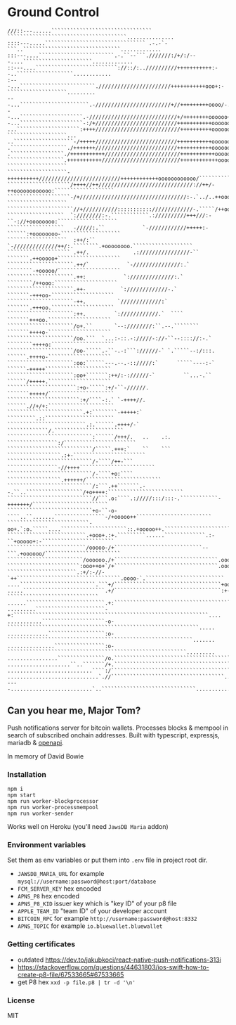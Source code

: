 # Ground Control

`````````````````````````````````````````````````````````````````
///::---......```````````````````````````````` ``````````````````````````````````````...............
::::---.....```````````````````````````````` .-.-`-```..```````````````````````````````.............
:::---....````````````````````````.-.``--```.///////:/+/:/---....``````````````````````.............
::---....``````````````````````````://::/:..//////////+++++++++++:--..``````````````````............
:---...````````````````````````.///////////////////////+++++++++++ooo+:-```````````````````.........
---...``````````````````````.-////////////////////////+//+++++++++oooo/-.```````````````````........
--...````````````````````.-////////////////////////////+/++++++++oooooo++/.````````````````````.....
-...````````````````````-:/+//////////////////////////+++++++++++oooooooooo:````````````````````....
...````````````````````:++++///////////////////////////++++++++++ooooooooooo+-```````````````````...
..```````````````````-/+++++//////////////////////////+++++++++++ooooooooooooo:````````````````````.
.``````````````````./+++++++//////////////////////////+++++++++++oooooooooooooo/````````````````````
.`````````````````./+++++++++++////////////////////////+++++++++++oooooooooooooo.``````````````````.
``````````````````.+++++++++++/////////////////////////++++++++++++ooooooooooooo-```````````````````
```````````````````-++++++++++//////////////////////////++++++++++++oooooooooooo/```````````````````
````````````````````/++++//++//////////////////////////////://++/-++oooooooooooo:```````````````````
````````````````````-/+//////////////////////////////////:-.`../..++oooooooooooo-```````````````````
`````````````````````//+///////////::::::::::://///////////-.`````/++ooooooooooo:```````````````````
``````````````````  `:////////:-.````````````.://////////+++///:-``-://+oooooooo:```````````````````
``````````````````   -/////:.``            `-////////////+++++:-``````:+oooooooo-```````````````````
```````````````````  :++/:``             `-//////////////++/:.````````.+oooooooo.```````````````````
```````````````````` .++/.              .:////////////////-``   ```````.++ooooo+````````````````````
`````````````````````.++/`            `-///////////////:.`      ````````-+ooooo/````````````````````
`````````````````````.++:            `://////////////:.`         ````````/++ooo:````````````````````
`````````````````````.++-           `://///////////-.`            ```````-+++oo-````````````````````
`````````````````````-++.          `/////////////:`               ```````.+++oo.````````````````````
`````````````````````:++.         `:////////////.`  ````           ```````+++oo.````````````````````
`````````````````````/o+.``       `--:////////:``.--.````````      ```````++++o-````````````````````
`````````````````````/oo.```  `...:-::.-://///-://-``--:::://:-.` ````````++++o:````````````````````
`````````````````````/oo-`````.-``-.-:```://////-` `.`````--:/:::. ``````.++++o-````````````````````
`````````````````````:oo:``````---.--.-:://///:`      `````----:-` ``````-+++++`````````````````````
`````````````````````:oo+```````:++/:-://////-`         ``...-.``  ``````/+++++.````````````````````
``````````````````````:+o-`````:+/-``-//////.                     ```````+++++/`````````````````````
```````````````````````:+/````-:.` `-++++//.                      ``````.//+/+:`````````````````````
````````````````````````.+:````````-+++++:`                       `````````.::``````````````````````
`````````````````````````.:.``````.++++/-`                     `````````````/.``````````````````````
```````````````````````````:``````/+++/.   ..    .:.       ````````````````:/```````````````````````
```````````````````````````/`````.+++:`    ``    ```    `````````````````.:+-```````````````````````
```````````````````````````/-````/++-```             ````````````````-//++++````````````````````````
```````````````````````````/-````+o:````           `````````````````.++++++/````````````````````````
```````````````````````````/:```.++```````.--.``..``````````````````/+o++++:````````````````````````
```````````````````````````//```.o:````.://///:::/:::-.````````````-+++++++/````````````````````````
```````````````````````````+o-``-o-````..``.......````````````````-/+ooooo++````````````````````````
``````````````````````````-oo+.`:o.`````....`````````````````````::.+ooooo++.```````````````````````
`````````````````````````.+ooo+.:+.`````````......`````````````.:-``+ooooo+:-```````````````````````
`````````````````````````/ooooo-/+````````````````````````````--```.+oooooo/````````````````````````
````````````````````````/oooooo./+`````````````````````````````````.oooooo/+````````````````````````
```````````````````````:ooo++o+`/+`````````````````````````````````.oooo+/:`````````````````````````
``````````````````````.:+/:-//-`++`````````````````````````````````.oooo-`.`````````````````````````
....````````````````````````.```+/``````````````````````````````````+oo:````````````````````````````
.....``````````````````````````.+/``````````````````````````````````:+-`````````````````````````````
......`````````````````````````.+:````````````````````````````````````````````````````````````````..
.........``````````````````````-+:``````````````````````````````````````````````````````````````....
...........````````````````````-o-`````````````````````````````````````````````````````````````.....
.............``````````````````:o-```````````````````````````````````````````````````````````.......
...............````````````````:o-`````````````````````````````````````````````````````````.........
................```````````````/o.```````````````````````````````````````````````````````...........
....................``..```````/+.``````````````````````````````````````````````````.`..............
...........................````:/``````````````````````````````````````.``..........................
.............................`.//````````````````````````````````````...............................
----..........................`..``````````````````````````````.....................................
`````````````````````````````````````````````````````````````````

## Can you hear me, Major Tom?

Push notifications server for bitcoin wallets. Processes blocks & mempool in search of subscribed onchain addresses.
Built with typescript, expressjs, mariadb & [openapi](https://editor.swagger.io/?url=https://raw.githubusercontent.com/BlueWallet/GroundControl/master/openapi.yaml).

In memory of David Bowie

### Installation

```shell script
npm i
npm start
npm run worker-blockprocessor
npm run worker-processmempool
npm run worker-sender
```

Works well on Heroku (you'll need `JawsDB Maria` addon)

### Environment variables

Set them as env variables or put them into `.env` file in project root dir.

- `JAWSDB_MARIA_URL` for example `mysql://username:password@host:port/database`
- `FCM_SERVER_KEY` hex encoded
- `APNS_P8` hex encoded
- `APNS_P8_KID` issuer key which is "key ID" of your p8 file
- `APPLE_TEAM_ID` "team ID" of your developer account
- `BITCOIN_RPC` for example `http://username:password@host:8332`
- `APNS_TOPIC` for example `io.bluewallet.bluewallet`

### Getting certificates

- outdated https://dev.to/jakubkoci/react-native-push-notifications-313i
- https://stackoverflow.com/questions/44631803/ios-swift-how-to-create-p8-file/67533665#67533665
- get P8 hex `xxd -p file.p8 | tr -d '\n'`

### License

MIT
